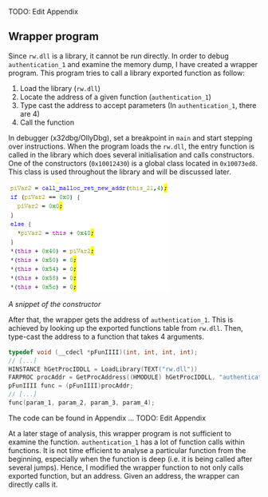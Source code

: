 TODO: Edit Appendix

## Wrapper program

Since `rw.dll` is a library, it cannot be run directly. In order to debug 
`authentication_1` and examine the memory dump, I have created a wrapper
program. This program tries to call a library exported function as follow:

1. Load the library (`rw.dll`)
2. Locate the address of a given function (`authentication_1`)
3. Type cast the address to accept parameters (In `authentication_1`, there are 4)
4. Call the function

In debugger (x32dbg/OllyDbg), set a breakpoint in `main` and start stepping
over instructions. When the program loads the `rw.dll`, the entry function
is called in the library which does several initialisation and calls constructors.
One of the constructors (`0x10012430`) is a global class located in `0x10073ed8`. 
This class is used throughout the library and will be discussed later.

!["snippet_ctor_10073ed8"](img/snippet_ctor_10073ed8.png)

*A snippet of the constructor*

After that, the wrapper gets the address of `authentication_1`. This is achieved
by looking up the exported functions table from `rw.dll`. Then, type-cast the
address to a function that takes 4 arguments.

```c
typedef void (__cdecl *pFunIIII)(int, int, int, int);
// [...]
HINSTANCE hGetProcIDDLL = LoadLibrary(TEXT("rw.dll"))
FARPROC procAddr = GetProcAddress((HMODULE) hGetProcIDDLL, "authentication_1");
pFunIIII func = (pFunIIII)procAddr;
// [...]
func(param_1, param_2, param_3, param_4);
```

The code can be found in Appendix ... TODO: Edit Appendix

At a later stage of analysis, this wrapper program is not sufficient to examine
the function. `authentication_1` has a lot of function calls within functions.
It is not time efficient to analyse a particular function from the beginning,
especially when the function is deep (i.e. it is being called after several jumps).
Hence, I modified the wrapper function to not only calls exported function, but an
address. Given an address, the wrapper can directly calls it.

